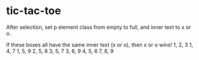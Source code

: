 # tic-tac-toe

After selection, set p element class from empty to full, and inner text to x or o.

If these boxes all have the same inner text (x or o), then x or o wins!
1, 2, 3
1, 4, 7
1, 5, 9
2, 5, 8
3, 5, 7
3, 6, 9
4, 5, 6
7, 8, 9

